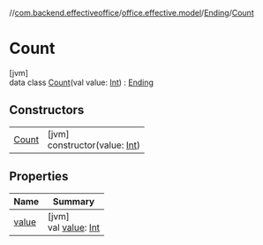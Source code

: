 //[com.backend.effectiveoffice](../../../../index.md)/[office.effective.model](../../index.md)/[Ending](../index.md)/[Count](index.md)

# Count

[jvm]\
data class [Count](index.md)(val value: [Int](https://kotlinlang.org/api/latest/jvm/stdlib/kotlin/-int/index.html)) : [Ending](../index.md)

## Constructors

| | |
|---|---|
| [Count](-count.md) | [jvm]<br>constructor(value: [Int](https://kotlinlang.org/api/latest/jvm/stdlib/kotlin/-int/index.html)) |

## Properties

| Name | Summary |
|---|---|
| [value](value.md) | [jvm]<br>val [value](value.md): [Int](https://kotlinlang.org/api/latest/jvm/stdlib/kotlin/-int/index.html) |

